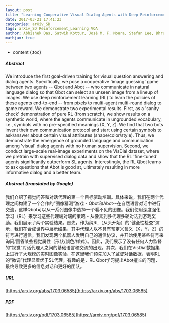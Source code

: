 ```yaml
---
layout: post
title: "Learning Cooperative Visual Dialog Agents with Deep Reinforcement Learning"
date: 2017-03-21 17:41:23
categories: arXiv_SD
tags: arXiv_SD Reinforcement_Learning VQA
author: Abhishek Das, Satwik Kottur, José M. F. Moura, Stefan Lee, Dhruv Batra
mathjax: true
---
```


* content
{:toc}

##### Abstract
We introduce the first goal-driven training for visual question answering and dialog agents. Specifically, we pose a cooperative 'image guessing' game between two agents -- Qbot and Abot -- who communicate in natural language dialog so that Qbot can select an unseen image from a lineup of images. We use deep reinforcement learning (RL) to learn the policies of these agents end-to-end -- from pixels to multi-agent multi-round dialog to game reward. We demonstrate two experimental results. First, as a 'sanity check' demonstration of pure RL (from scratch), we show results on a synthetic world, where the agents communicate in ungrounded vocabulary, i.e., symbols with no pre-specified meanings (X, Y, Z). We find that two bots invent their own communication protocol and start using certain symbols to ask/answer about certain visual attributes (shape/color/style). Thus, we demonstrate the emergence of grounded language and communication among 'visual' dialog agents with no human supervision. Second, we conduct large-scale real-image experiments on the VisDial dataset, where we pretrain with supervised dialog data and show that the RL 'fine-tuned' agents significantly outperform SL agents. Interestingly, the RL Qbot learns to ask questions that Abot is good at, ultimately resulting in more informative dialog and a better team.

##### Abstract (translated by Google)
我们介绍了视觉问答和对话代理的第一个目标驱动培训。具体来说，我们在两个代理之间构建了一个合作的“图像猜测”游戏 -  Qbot和Abot--在自然语言对话中进行交流，这样Qbot可以从一系列图像中选择一个看不见的图像。我们使用深度强化学习（RL）来学习这些代理端对端的策略 - 从像素到多代理多轮对话到游戏奖励。我们展示了两个实验结果。首先，作为纯RL（从头开始）的“健全性检查”演示，我们在合成世界中展示结果，其中代理人以不具有预定义含义（X，Y，Z）的符号进行通信。我们发现两个机器人发明自己的通信协议，并开始使用某些符号来询问/回答某些视觉属性（形状/颜色/样式）。因此，我们展示了没有任何人力监督的“视觉”对话代理人之间的基础语言和交流的出现。其次，我们在VisDial数据集上进行了大规模的实时图像实验，在这里我们预先加入了监督对话数据，表明RL的“微调”代理显着优于SL代理。有趣的是，RL Qbot学习提出Abot擅长的问题，最终导致更多的信息对话和更好的团队。

##### URL
[https://arxiv.org/abs/1703.06585](https://arxiv.org/abs/1703.06585)

##### PDF
[https://arxiv.org/pdf/1703.06585](https://arxiv.org/pdf/1703.06585)

